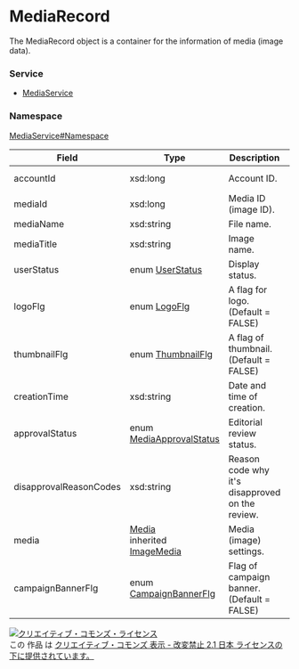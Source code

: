 

# MediaRecord

The MediaRecord object is a container for the information of media (image data).

### Service

+ [MediaService](../../services/MediaService.md)

### Namespace

[MediaService#Namespace](../../services/MediaService.md#namespace)

| Field | Type | Description | response | get | add | set | remove |
| ----- | ---- | ----------- | -------- | --------- | --------- | --------- | --------- |
| accountId | xsd:long | Account ID. | yes | - | Requirement | Requirement<br>NotUpdatable | Requirement<br>NotUpdatable | |
| mediaId | xsd:long | Media ID (image ID). | yes | - | - | Requirement<br>NotUpdatable | Requirement<br>NotUpdatable | |
| mediaName | xsd:string | File name. | yes | - | Requirement | - | - | |
| mediaTitle | xsd:string | Image name. | yes | - | Requirement | Optional<br>Updatable | - | |
| userStatus | enum [UserStatus](./UserStatus.md) | Display status. | yes | - | Requirement | Optional<br>Updatable | - | |
| logoFlg | enum [LogoFlg](./LogoFlg.md) | A flag for logo. (Default = FALSE) | yes | - | Optional | Optional<br>Updatable | - | |
| thumbnailFlg | enum [ThumbnailFlg](./ThumbnailFlg.md) | A flag of thumbnail. (Default = FALSE) | yes | - | Optional | - | - | |
| creationTime | xsd:string | Date and time of creation. | yes | - | - | - | - | |
| approvalStatus | enum [MediaApprovalStatus](./MediaApprovalStatus.md) | Editorial review status. | yes | - | - | - | - | |
| disapprovalReasonCodes | xsd:string | Reason code why it&#39;s disapproved on the review. | yes | - | - | - | - | |
| media | [Media](./Media.md)<br>inherited [ImageMedia](./ImageMedia.md) | Media (image) settings. | yes | - | Requirement | - | - | |
| campaignBannerFlg | enum [CampaignBannerFlg](./CampaignBannerFlg.md) | Flag of campaign banner. (Default = FALSE) | yes | - | Optional | - | - | |

<a rel="license" href="http://creativecommons.org/licenses/by-nd/2.1/jp/"><img alt="クリエイティブ・コモンズ・ライセンス" style="border-width:0" src="https://i.creativecommons.org/l/by-nd/2.1/jp/88x31.png" /></a><br />この 作品 は <a rel="license" href="http://creativecommons.org/licenses/by-nd/2.1/jp/">クリエイティブ・コモンズ 表示 - 改変禁止 2.1 日本 ライセンスの下に提供されています。</a>
